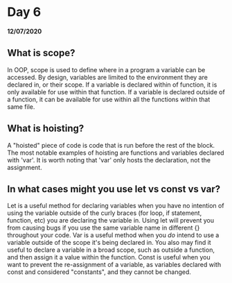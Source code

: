 # Day 6
__12/07/2020__

## What is scope?
In  OOP, scope is used to define where in a program a variable can be accessed. By design, variables are limited to the environment they are declared in, or their scope. If a variable is declared within of function, it is only available for use within that function. If a variable is declared outside of a function, it can be available for use within all the functions within that same file.

## What is hoisting?
A "hoisted" piece of code is code that is run before the rest of the block. The most notable examples of hoisting are functions and variables declared with 'var'. It is worth noting that 'var' only hosts the declaration, not the assignment. 

## In what cases might you use let vs const vs var?
Let is a useful method for declaring variables when you have no intention of using the variable outside of the curly braces (for loop, if statement, function, etc) you are declaring the variable in. Using let will prevent you from causing bugs if you use the same variable name in different {} throughout your code. Var is a useful method when you *do* intend to use a variable outside of the scope it's being declared in. You also may find it useful to declare a variable in a broad scope, such as outside a function, and then assign it a value within the function. Const is useful when you want to prevent the re-assignment of a variable, as variables declared with const and considered "constants", and they cannot be changed.